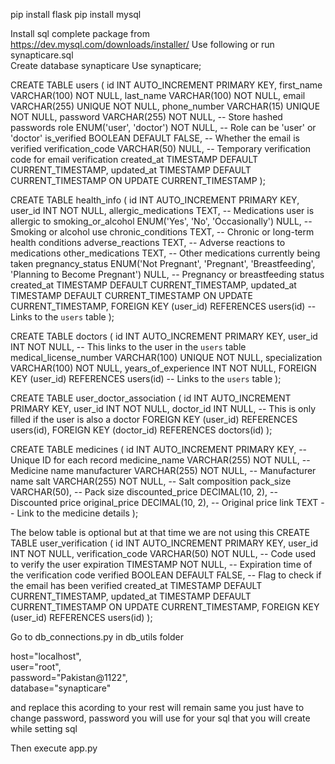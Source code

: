 pip install flask
pip install mysql

Install sql complete package from https://dev.mysql.com/downloads/installer/
Use following or run synapticare.sql  
Create database synapticare
Use synapticare;

CREATE TABLE users (
    id INT AUTO_INCREMENT PRIMARY KEY,
    first_name VARCHAR(100) NOT NULL,
    last_name VARCHAR(100) NOT NULL,
    email VARCHAR(255) UNIQUE NOT NULL,
    phone_number VARCHAR(15) UNIQUE NOT NULL,
    password VARCHAR(255) NOT NULL,  -- Store hashed passwords
    role ENUM('user', 'doctor') NOT NULL,  -- Role can be 'user' or 'doctor'
    is_verified BOOLEAN DEFAULT FALSE,  -- Whether the email is verified
    verification_code VARCHAR(50) NULL,  -- Temporary verification code for email verification
    created_at TIMESTAMP DEFAULT CURRENT_TIMESTAMP,
    updated_at TIMESTAMP DEFAULT CURRENT_TIMESTAMP ON UPDATE CURRENT_TIMESTAMP
);


CREATE TABLE health_info (
    id INT AUTO_INCREMENT PRIMARY KEY,
    user_id INT NOT NULL,
    allergic_medications TEXT,  -- Medications user is allergic to
    smoking_or_alcohol ENUM('Yes', 'No', 'Occasionally') NULL,  -- Smoking or alcohol use
    chronic_conditions TEXT,  -- Chronic or long-term health conditions
    adverse_reactions TEXT,  -- Adverse reactions to medications
    other_medications TEXT,  -- Other medications currently being taken
    pregnancy_status ENUM('Not Pregnant', 'Pregnant', 'Breastfeeding', 'Planning to Become Pregnant') NULL,  -- Pregnancy or breastfeeding status
    created_at TIMESTAMP DEFAULT CURRENT_TIMESTAMP,
    updated_at TIMESTAMP DEFAULT CURRENT_TIMESTAMP ON UPDATE CURRENT_TIMESTAMP,
    FOREIGN KEY (user_id) REFERENCES users(id)  -- Links to the `users` table
);

CREATE TABLE doctors (
    id INT AUTO_INCREMENT PRIMARY KEY,
    user_id INT NOT NULL,  -- This links to the user in the `users` table
    medical_license_number VARCHAR(100) UNIQUE NOT NULL,
    specialization VARCHAR(100) NOT NULL,
    years_of_experience INT NOT NULL,
    FOREIGN KEY (user_id) REFERENCES users(id)  -- Links to the `users` table
);

CREATE TABLE user_doctor_association (
    id INT AUTO_INCREMENT PRIMARY KEY,
    user_id INT NOT NULL,
    doctor_id INT NULL,  -- This is only filled if the user is also a doctor
    FOREIGN KEY (user_id) REFERENCES users(id),
    FOREIGN KEY (doctor_id) REFERENCES doctors(id)
);


CREATE TABLE medicines (
    id INT AUTO_INCREMENT PRIMARY KEY,       -- Unique ID for each record
    medicine_name VARCHAR(255) NOT NULL,     -- Medicine name
    manufacturer VARCHAR(255) NOT NULL,      -- Manufacturer name
    salt VARCHAR(255) NOT NULL,              -- Salt composition
    pack_size VARCHAR(50),                   -- Pack size
    discounted_price DECIMAL(10, 2),         -- Discounted price
    original_price DECIMAL(10, 2),           -- Original price
    link TEXT                                -- Link to the medicine details
);


The below table is optional but at that time we are not using this
CREATE TABLE user_verification (
    id INT AUTO_INCREMENT PRIMARY KEY,
    user_id INT NOT NULL,
    verification_code VARCHAR(50) NOT NULL,  -- Code used to verify the user
    expiration TIMESTAMP NOT NULL,  -- Expiration time of the verification code
    verified BOOLEAN DEFAULT FALSE,  -- Flag to check if the email has been verified
    created_at TIMESTAMP DEFAULT CURRENT_TIMESTAMP,
    updated_at TIMESTAMP DEFAULT CURRENT_TIMESTAMP ON UPDATE CURRENT_TIMESTAMP,
    FOREIGN KEY (user_id) REFERENCES users(id)
);


Go to db_connections.py in db_utils folder

 host="localhost",  
            user="root",  
            password="Pakistan@1122",  
            database="synapticare"  

and replace this acording to your rest will remain same you just have to change password, password you will use for your sql that you will create while setting sql

Then execute app.py





